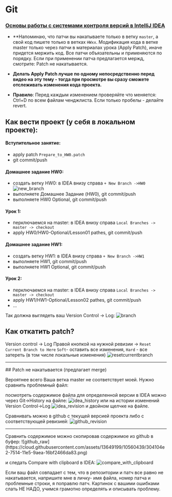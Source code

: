 Git
==============

### <a href="http://info.javarush.ru/idea_help/2014/02/14/Руководство-пользователя-IntelliJ-IDEA-Основы-работы-с-системами-контроля-версий-.html">Основы работы с системами контроля версий в IntelliJ IDEA</a>

- **Напоминаю, что патчи вы накатываете только в ветку `master`, а cвой код пишете только в ветках `HWxx`.
Модификация кода в ветке master только через патчи в материалах урока (Apply Patch), иначе придется мержить код.  Все патчи объязательны и применяются по порядку. Если при применении патча предлагается мержд, cмотрите: Patch не накатывается.

- **Делать Apply Patch лучше по одному непосредственно перед видео на эту тему - тогда при просмотре вы сразу сможете отслеживать изменения кода проекта.**

- **Правило**: Перед каждым изменением проверяйте что меняется: Ctrl+D по всем файлам ченджлиста.
Если только пробелы - делайте revert.

## Как вести проект (у себя в локальном проекте):
#### Вступительное занятие:
- apply patch `Prepare_to_HW0.patch`
- git commit/push

#### Домашнее задание HW0:
- создать ветку HW0: в IDEA внизу справа `+ New Branch ->HW0`
![new_branch](https://cloud.githubusercontent.com/assets/13649199/13717279/8fcf7a42-e7f1-11e5-862f-b1fd3e302666.png)
- выполняете Домашнее Задание (HW0), git commit/push
- выполняете HW0 Optional, git commit/push

#### Урок 1:
- перключаемся на master:  в IDEA внизу справа `Local Branches -> master -> checkout`
- apply HW0/HW0-Optional/Lesson01 pathes,  git commit/push

#### Домашнее задание HW1:
- создать ветку HW1: в IDEA внизу справа `+ New Branch ->HW1`
- выполняете HW1, git commit/push
- выполняете HW1 Optional, git commit/push

#### Урок 2:
- перключаемся на master:  в IDEA внизу справа `Local Branches -> master -> checkout`
- apply HW1/HW1-Optional/Lesson02 pathes,  git commit/push
- ...

Так должна выглядеть ваш Version Control -> Log:
![branch](https://cloud.githubusercontent.com/assets/13649199/13716918/15c2a456-e7ef-11e5-9db2-8f2db69ff1e3.png)

## Как откатить patch?

Version control -> Log
Правой кнопкой на нужной ревизии -> `Reset Current Branch to Here`
`Soft`- оставить все изменения, `Hard` - все затереть (в том числе локальные изменения)
![resetcurrentbranch](https://cloud.githubusercontent.com/assets/13649199/10559911/03be0a98-7503-11e5-98c6-eea3f062aba5.png)

<hr>
## Patch не накатывается (предлагает merge)

Вероятнее всего Ваша ветка master не соответствует моей.
Нужно сравнить проблемный файл:

посмотреть содержимое файла для определенной версии в IDEA можно
через Git->History на файле:
![idea_history](https://cloud.githubusercontent.com/assets/13649199/10560189/9f6b6046-750b-11e5-863e-6084cdeeb3ed.png)
или на истории изменений Version Control->Log
![idea_revision](https://cloud.githubusercontent.com/assets/13649199/10560200/e585d67e-750b-11e5-865c-a9485c68435f.png)
и двойном щелчке на файле.

Сравнивать можно в github с текущей версией проекта либо с соответствующей ревизией:
![github_revision](https://cloud.githubusercontent.com/assets/13649199/10560234/347dbeda-750d-11e5-8b03-a1b62b94166d.png)

<hr>
Сравнить содержимое можно скопировав содержимое из github в буфер:
![github_raw](https://cloud.githubusercontent.com/assets/13649199/10560439/304104e2-7514-11e5-9aea-16bf2466da83.png)

и следать Compare with clipboard в IDEA:
![compare_with_clipboard](https://cloud.githubusercontent.com/assets/13649199/10560411/4be3809a-7513-11e5-914e-94b4efb5b08e.png)

Если ваш файл совпадает с тем, что в репозитории и патч все равно не накатывается, напришите мне в личку- имя файла, номер патча и проблемные строки, я поправлю патч. Картинок с вашими ошибками слать НЕ НАДО, учимся грамотно определять и описывать проблему.